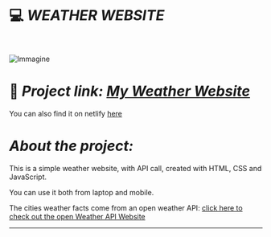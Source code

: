 # :computer: *WEATHER WEBSITE*
<div id="top"></div>
<br />
<div align="center">
  </a>
  <p align="center">
  </p>
</div>

![Immagine](https://i.ibb.co/3NRGFDs/weather-app.png)
# :link: *Project link: [My Weather Website](https://ila1997.github.io/weather-app/)*

You can also find it on netlify [here](https://ilaria-nuzzaco-weather-website.netlify.app/)

# *About the project:*
This is a simple weather website, with API call, created with HTML, CSS and JavaScript.

You can use it both from laptop and mobile.

The cities weather facts come from an open weather API: [click here to check out the open Weather API Website](https://openweathermap.org/api)

______